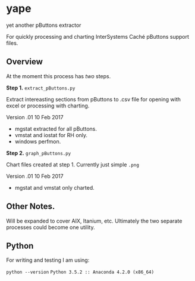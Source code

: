 # yape
yet another pButtons extractor

For quickly processing and charting InterSystems Caché pButtons support files.

## Overview
At the moment this process has _two_ steps.

**Step 1.** `extract_pButtons.py`

Extract intereasting sections from pButtons to .csv file for opening with excel or processing with charting.

Version .01 10 Feb 2017

- mgstat extracted for all pButtons.
- vmstat and iostat for RH only.
- windows perfmon.

**Step 2.** `graph_pButtons.py`

Chart files created at step 1. Currently just simple `.png`

Version .01 10 Feb 2017

- mgstat and vmstat only charted.

## Other Notes.

Will be expanded to cover AIX, Itanium, etc.
Ultimately the two separate processes could become one utility. 

## Python

For writing and testing I am using:

`python --version`
`Python 3.5.2 :: Anaconda 4.2.0 (x86_64)`
